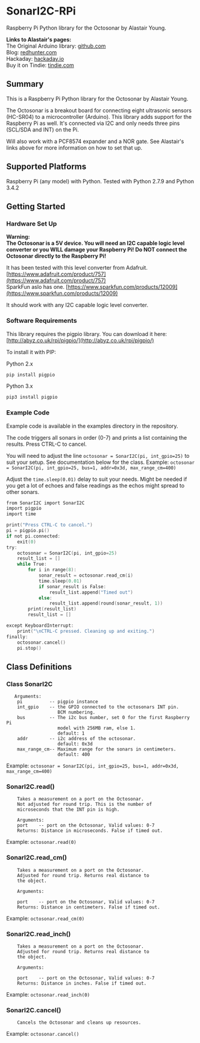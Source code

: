 # SonarI2C-RPi
Raspberry Pi Python library for the Octosonar by Alastair Young.

<b>Links to Alastair's pages:</b> <br>
The Original Arduino library: [github.com](https://github.com/arielnh56/SonarI2C)<br>
Blog: [redhunter.com](http://redhunter.com/blog/2016/04/28/sonari2c-multiple-hc-sr04-sensors-on-arduino-i2c/)<br>
Hackaday: [hackaday.io](https://hackaday.io/project/19950-hc-sr04-i2c-octopus-octosonar)<br>
Buy it on Tindie: [tindie.com](https://www.tindie.com/products/arielnh56/octosonar-connect-8-x-hc-sr04-to-arduino/)<br>

## Summary

This is a Raspberry Pi Python library for the Octosonar by Alastair Young.

The Octosonar is a breakout board for connecting eight ultrasonic sensors (HC-SR04) to a microcontroller (Arduino). This library adds support for the Raspberry Pi as well. It's connected via I2C and only needs three pins (SCL/SDA and INT) on the Pi.

Will also work with a PCF8574 expander and a NOR gate. See Alastair's links above for more information on how to set that up.

## Supported Platforms

Raspberry Pi (any model) with Python. Tested with Python 2.7.9 and Python 3.4.2

## Getting Started

### Hardware Set Up


<b>Warning:<br>
The Octosonar is a 5V device. You will need an I2C capable logic level converter or you WILL damage your Raspberry Pi! Do NOT connect the Octosonar directly to the Raspberry Pi!</b>

It has been tested with this level converter from Adafruit.
[https://www.adafruit.com/product/757](https://www.adafruit.com/product/757)<br>
SparkFun aslo has one.
[https://www.sparkfun.com/products/12009](https://www.sparkfun.com/products/12009)

It should work with any I2C capable logic level converter.


### Software Requirements

This library requires the pigpio library. You can download it here:
[http://abyz.co.uk/rpi/pigpio/](http://abyz.co.uk/rpi/pigpio/)<br>

To install it with PIP:

Python 2.x
```c
pip install pigpio
```

Python 3.x
```c
pip3 install pigpio
```

### Example Code

Example code is available in the examples directory in the repository.

The code triggers all sonars in order (0-7) and prints a list containing the results. Press CTRL-C to cancel.

You will need to adjust the line ```octosonar = SonarI2C(pi, int_gpio=25)``` to suit your setup. See documentation below for the class. Example: ```octosonar = SonarI2C(pi, int_gpio=25, bus=1, addr=0x3d, max_range_cm=400) ```

Adjust the ```time.sleep(0.01)``` delay to suit your needs. Might be needed if you get a lot of echoes and false readings as the echos might spread to other sonars.

 
```c
from SonarI2C import SonarI2C
import pigpio
import time

print("Press CTRL-C to cancel.")
pi = pigpio.pi()
if not pi.connected:
    exit(0)
try:
    octosonar = SonarI2C(pi, int_gpio=25)
    result_list = []
    while True:
        for i in range(8):
            sonar_result = octosonar.read_cm(i)
            time.sleep(0.01)
            if sonar_result is False:
                result_list.append("Timed out")
            else:
                result_list.append(round(sonar_result, 1))
        print(result_list)
        result_list = []

except KeyboardInterrupt:
    print("\nCTRL-C pressed. Cleaning up and exiting.")
finally:
    octosonar.cancel()
    pi.stop()
```

## Class Definitions

### Class SonarI2C

       Arguments:
        pi          -- pigpio instance
        int_gpio    -- the GPIO connected to the octosonars INT pin.
                       BCM numbering.
        bus         -- The i2c bus number, set 0 for the first Raspberry Pi
                       model with 256MB ram, else 1.
                       default: 1
        addr        -- i2c address of the octosonar.
                       default: 0x3d
        max_range_cm-- Maximum range for the sonars in centimeters.
                       default: 400

Example: ```octosonar = SonarI2C(pi, int_gpio=25, bus=1, addr=0x3d, max_range_cm=400)```

### SonarI2C.read()

        Takes a measurement on a port on the Octosonar.
        Not adjusted for round trip. This is the number of
        microseconds that the INT pin is high.

        Arguments:
        port    -- port on the Octosonar, Valid values: 0-7
        Returns: Distance in microseconds. False if timed out.

Example: ```octosonar.read(0)```

### SonarI2C.read_cm()

        Takes a measurement on a port on the Octosonar.
        Adjusted for round trip. Returns real distance to
        the object.

        Arguments:
        
        port    -- port on the Octosonar, Valid values: 0-7
        Returns: Distance in centimeters. False if timed out.

Example: ```octosonar.read_cm(0)```

### SonarI2C.read_inch()

        Takes a measurement on a port on the Octosonar.
        Adjusted for round trip. Returns real distance to
        the object.

        Arguments:
        
        port    -- port on the Octosonar, Valid values: 0-7
        Returns: Distance in inches. False if timed out.

Example: ```octosonar.read_inch(0)```

### SonarI2C.cancel()

        Cancels the Octosonar and cleans up resources.

Example: ```octosonar.cancel()```
